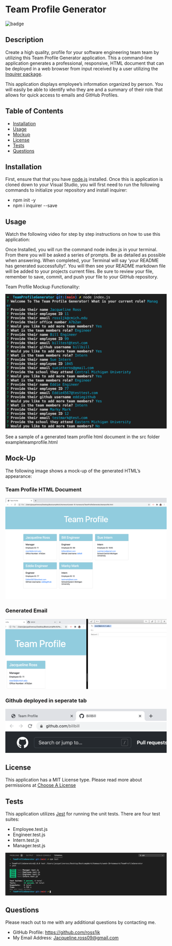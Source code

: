 # Team Profile Generator

![badge](https://img.shields.io/static/v1?label=License&message=MIT%20License&color=blue)
  
## Description

Create a high quality, profile for your software engineering team team by utilizing this Team Profile Generator application. This a command-line application generates a professional, responsive, HTML document that can be deployed in a web browser from input received by a user utilizing the [Inquirer package](https://www.npmjs.com/package/inquirer).

This application displays employee’s information organized by person. You will easily be able to identify who they are and a summary of their role that allows for quick access to emails and GitHub Profiles.
  
## Table of Contents

* [Installation](#Installation)
* [Usage](#Usage)
* [Mockup](#Mock-Up)
* [License](#License)
* [Tests](#Tests)
* [Questions](#Questions)
  
## Installation

First, ensure that that you have [node.js](https://nodejs.org/en/) installed.
Once this is application is cloned down to your Visual Studio, you will first need to run the following commands to initialize your repository and install inquirer:

* npm init -y
* npm i inquirer --save

## Usage

Watch the following video for step by step instructions on how to use this application:

Once Installed, you will run the command node index.js in your terminal. From there you will be asked a series of prompts. Be as detailed as possible when answering. When completed, your Terminal will say ‘your README has generated successfully!’. You will then see your README markdown file will be added to your projects current files. Be sure to review your file, remember to save, commit, and push your file to your GitHub repository.

Team Profile Mockup Functionality:

![Questions](./images/prompts.png)

See a sample of a generated team profile html document in the src folder exampleteamprofile.html

## Mock-Up

The following image shows a mock-up of the generated HTML’s appearance:

### Team Profile HTML Document

![Webpage](./images/TeamProfileMockup.png)

### Generated Email

![emailgenerate](./images/emailgenerate.png)

### Github deployed in seperate tab

![github](./images/github.png)

## License

This application has a MIT License type. Please read more about permissions at [Choose A License](https://choosealicense.com/licenses/)
  
## Tests

This application utilizes [Jest](https://www.npmjs.com/package/jest) for running the unit tests. There are four test suites:

* Employee.test.js
* Engineer.test.js
* Intern.test.js
* Manager.test.js

![testcases](./images/testcases.png)

## Questions

Please reach out to me with any additional questions by contacting me.

* GitHub Profile: https://github.com/ross1jk
* My Email Address: Jacqueline.ross09@gmail.com